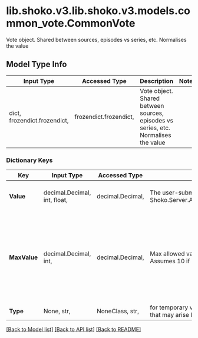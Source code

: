 # lib.shoko.v3.lib.shoko.v3.models.common_vote.CommonVote

Vote object. Shared between sources, episodes vs series, etc.  Normalises the value

## Model Type Info
Input Type | Accessed Type | Description | Notes
------------ | ------------- | ------------- | -------------
dict, frozendict.frozendict,  | frozendict.frozendict,  | Vote object. Shared between sources, episodes vs series, etc.  Normalises the value | 

### Dictionary Keys
Key | Input Type | Accessed Type | Description | Notes
------------ | ------------- | ------------- | ------------- | -------------
**Value** | decimal.Decimal, int, float,  | decimal.Decimal,  | The user-submitted rating relative to Shoko.Server.API.v3.Models.Common.Vote.MaxValue. | value must be a 64 bit float
**MaxValue** | decimal.Decimal, int,  | decimal.Decimal,  | Max allowed value for the user-submitted rating. Assumes 10 if not set. | [optional] if omitted the server will use the default value of 10value must be a 32 bit integer
**Type** | None, str,  | NoneClass, str,  | for temporary vs permanent, or any other situations that may arise later. | [optional] 

[[Back to Model list]](../../README.md#documentation-for-models) [[Back to API list]](../../README.md#documentation-for-api-endpoints) [[Back to README]](../../README.md)

